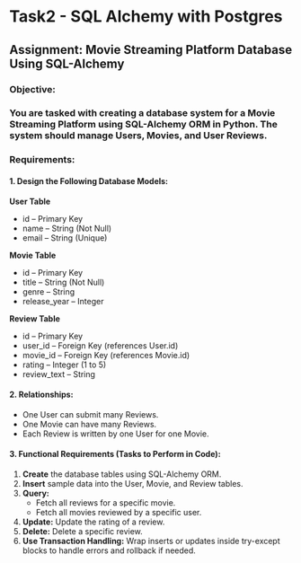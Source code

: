 # Task2 - SQL Alchemy with Postgres
## **Assignment:** Movie Streaming Platform Database Using SQL-Alchemy

### **Objective:**
### You are tasked with creating a database system for a Movie Streaming Platform using SQL-Alchemy ORM in Python. The system should manage Users, Movies, and User Reviews.


### **Requirements:**
#### **1. Design the Following Database Models:**
   
**User Table**
* id – Primary Key
* name – String (Not Null)
* email – String (Unique)

**Movie Table**
* id – Primary Key
* title – String (Not Null)
* genre – String
* release_year – Integer


**Review Table**
* id – Primary Key
* user_id – Foreign Key (references User.id)
* movie_id – Foreign Key (references Movie.id)
* rating – Integer (1 to 5)
* review_text – String


#### **2. Relationships:**
* One User can submit many Reviews.
* One Movie can have many Reviews.
* Each Review is written by one User for one Movie.


#### **3. Functional Requirements (Tasks to Perform in Code):**
   1. **Create** the database tables using SQL-Alchemy ORM.
   2. **Insert** sample data into the User, Movie, and Review tables.
   3. **Query:**
      * Fetch all reviews for a specific movie.
      * Fetch all movies reviewed by a specific user.
   4. **Update:** Update the rating of a review.
   5. **Delete:** Delete a specific review.
   6. **Use Transaction Handling:** Wrap inserts or updates inside try-except blocks to handle errors and rollback if needed.
